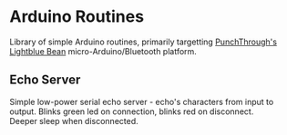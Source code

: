 # Arduino Routines
Library of simple Arduino routines, primarily targetting [PunchThrough's Lightblue Bean](http://legacy.punchthrough.com/bean/) micro-Arduino/Bluetooth platform.

## Echo Server
Simple low-power serial echo server - echo's characters from input to output.  Blinks green led on connection, blinks red on disconnect.  
Deeper sleep when disconnected.
